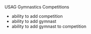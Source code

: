 USAG Gymnastics Competitions
 - ability to add competition
 - ability to add gymnast
 - ability to add gymnast to competition
